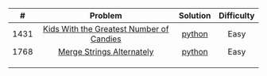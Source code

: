 |  #   |                                                             Problem                                                             |                                                                    Solution                                                                    | Difficulty |
|:----:|:-------------------------------------------------------------------------------------------------------------------------------:|:----------------------------------------------------------------------------------------------------------------------------------------------:|:----------:|
| 1431 | [Kids With the Greatest Number of Candies](https://leetcode.com/problems/kids-with-the-greatest-number-of-candies/description/) | [python](https://github.com/Mu7annad0/leetcode/blob/9478c5bf08da85575d2e20098d10bc5c06641c92/leetcode/1431.KidsWithTheGreatestNumberOfCandies) |    Easy    |    
| 1768 |                [Merge Strings Alternately](https://leetcode.com/problems/merge-strings-alternately/description/)                |      [python](https://github.com/Mu7annad0/leetcode/blob/9478c5bf08da85575d2e20098d10bc5c06641c92/leetcode/1768.MergeStringsAlternately)       |    Easy    |
|      |                                                                                                                                 |                                                                                                                                                |            |
|      |                                                                                                                                 |                                                                                                                                                |            |
|      |                                                                                                                                 |                                                                                                                                                |            |